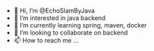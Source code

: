 - 👋 Hi, I’m @EchoSlamByJava
- 👀 I’m interested in java backend
- 🌱 I’m currently learning spring, maven, docker
- 💞️ I’m looking to collaborate on backend
- 📫 How to reach me ...

<!---
EchoSlamByJava/EchoSlamByJava is a ✨ special ✨ repository because its `README.md` (this file) appears on your GitHub profile.
You can click the Preview link to take a look at your changes.
--->
